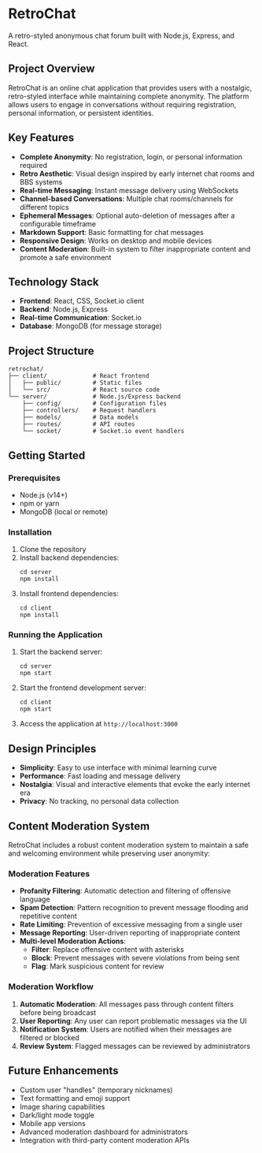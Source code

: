 # RetroChat

A retro-styled anonymous chat forum built with Node.js, Express, and React.

## Project Overview

RetroChat is an online chat application that provides users with a nostalgic, retro-styled interface while maintaining complete anonymity. The platform allows users to engage in conversations without requiring registration, personal information, or persistent identities.

## Key Features

- **Complete Anonymity**: No registration, login, or personal information required
- **Retro Aesthetic**: Visual design inspired by early internet chat rooms and BBS systems
- **Real-time Messaging**: Instant message delivery using WebSockets
- **Channel-based Conversations**: Multiple chat rooms/channels for different topics
- **Ephemeral Messages**: Optional auto-deletion of messages after a configurable timeframe
- **Markdown Support**: Basic formatting for chat messages
- **Responsive Design**: Works on desktop and mobile devices
- **Content Moderation**: Built-in system to filter inappropriate content and promote a safe environment

## Technology Stack

- **Frontend**: React, CSS, Socket.io client
- **Backend**: Node.js, Express
- **Real-time Communication**: Socket.io
- **Database**: MongoDB (for message storage)

## Project Structure

```
retrochat/
├── client/             # React frontend
│   ├── public/         # Static files
│   └── src/            # React source code
└── server/             # Node.js/Express backend
    ├── config/         # Configuration files
    ├── controllers/    # Request handlers
    ├── models/         # Data models
    ├── routes/         # API routes
    └── socket/         # Socket.io event handlers
```

## Getting Started

### Prerequisites

- Node.js (v14+)
- npm or yarn
- MongoDB (local or remote)

### Installation

1. Clone the repository
2. Install backend dependencies:
   ```
   cd server
   npm install
   ```
3. Install frontend dependencies:
   ```
   cd client
   npm install
   ```

### Running the Application

1. Start the backend server:
   ```
   cd server
   npm start
   ```
2. Start the frontend development server:
   ```
   cd client
   npm start
   ```
3. Access the application at `http://localhost:3000`

## Design Principles

- **Simplicity**: Easy to use interface with minimal learning curve
- **Performance**: Fast loading and message delivery
- **Nostalgia**: Visual and interactive elements that evoke the early internet era
- **Privacy**: No tracking, no personal data collection

## Content Moderation System

RetroChat includes a robust content moderation system to maintain a safe and welcoming environment while preserving user anonymity:

### Moderation Features

- **Profanity Filtering**: Automatic detection and filtering of offensive language
- **Spam Detection**: Pattern recognition to prevent message flooding and repetitive content
- **Rate Limiting**: Prevention of excessive messaging from a single user
- **Message Reporting**: User-driven reporting of inappropriate content
- **Multi-level Moderation Actions**:
  - **Filter**: Replace offensive content with asterisks
  - **Block**: Prevent messages with severe violations from being sent
  - **Flag**: Mark suspicious content for review

### Moderation Workflow

1. **Automatic Moderation**: All messages pass through content filters before being broadcast
2. **User Reporting**: Any user can report problematic messages via the UI
3. **Notification System**: Users are notified when their messages are filtered or blocked
4. **Review System**: Flagged messages can be reviewed by administrators

## Future Enhancements

- Custom user "handles" (temporary nicknames)
- Text formatting and emoji support
- Image sharing capabilities
- Dark/light mode toggle
- Mobile app versions
- Advanced moderation dashboard for administrators
- Integration with third-party content moderation APIs
